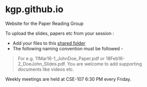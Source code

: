# kgp.github.io
Website for the Paper Reading Group

To upload the slides, papers etc from your session :

- Add your files to this [shared folder](https://drive.google.com/folderview?id=0B0RbpETLIN25eDVVMFBxTjBjUGc&usp=sharing)
- The following naming convention must be followed <day><MonthName><year>-<SessionNumber>_<FirstName><LastName>_<FileType>


> For e.g. 11Mar16-1_JohnDoe_Paper.pdf or 18Feb16-2_DoeJohn_Slides.pdf. You are welcome to add supporting documents like videos etc.

Weekly meetings are held at CSE-107 6:30 PM every Friday.

